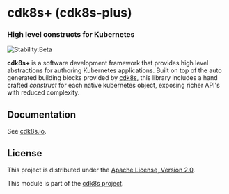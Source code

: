 # cdk8s+ (cdk8s-plus)

### High level constructs for Kubernetes

![Stability:Beta](https://img.shields.io/badge/stability-beta-orange)
<!-- [![build](https://github.com/cdk8s-team/cdk8s-plus-17/workflows/release/badge.svg)](https://github.com/cdk8s-team/cdk8s-plus-17/actions/workflows/release.yml)
[![npm version](https://badge.fury.io/js/cdk8s-plus-17.svg)](https://badge.fury.io/js/cdk8s-plus-17)
[![PyPI version](https://badge.fury.io/py/cdk8s-plus-17.svg)](https://badge.fury.io/py/cdk8s-plus-17)
[![NuGet version](https://badge.fury.io/nu/Org.Cdk8s.Plus17.svg)](https://badge.fury.io/nu/Org.Cdk8s.Plus17)
[![Maven Central](https://maven-badges.herokuapp.com/maven-central/org.cdk8s/cdk8s-plus-17/badge.svg)](https://maven-badges.herokuapp.com/maven-central/org.cdk8s/cdk8s-plus-17) -->

**cdk8s+** is a software development framework that provides high level abstractions for authoring Kubernetes applications.
Built on top of the auto generated building blocks provided by [cdk8s](../cdk8s), this library includes a hand crafted *construct*
for each native kubernetes object, exposing richer API's with reduced complexity.

## Documentation

See [cdk8s.io](https://cdk8s.io/docs/latest/plus).

## License

This project is distributed under the [Apache License, Version 2.0](./LICENSE).

This module is part of the [cdk8s project](https://github.com/cdk8s-team).
